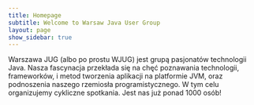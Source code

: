 ```yaml
---
title: Homepage
subtitle: Welcome to Warsaw Java User Group
layout: page
show_sidebar: true
---
```


Warszawa JUG (albo po prostu WJUG) jest grupą pasjonatów technologii Java. Nasza fascynacja przekłada się na chęć poznawania technologii, frameworków, i metod tworzenia aplikacji na platformie JVM, oraz podnoszenia naszego rzemiosła programistycznego. W tym celu organizujemy cykliczne spotkania. Jest nas już ponad 1000 osób!
